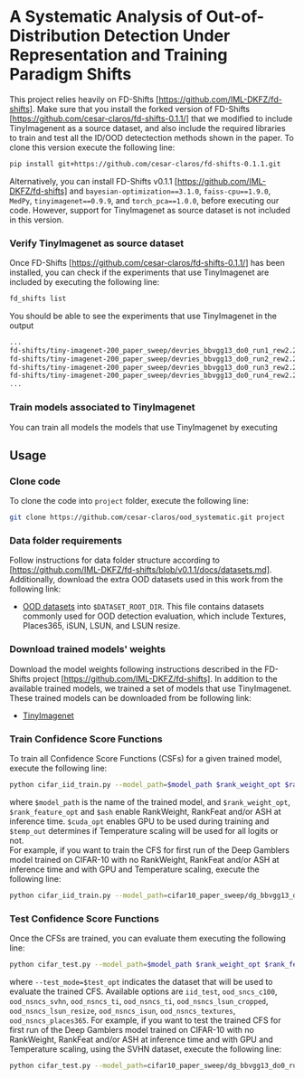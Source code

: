 # A Systematic Analysis of Out-of-Distribution Detection Under Representation and Training Paradigm Shifts
This project relies heavily on FD-Shifts [https://github.com/IML-DKFZ/fd-shifts]. Make sure that you install the forked version of FD-Shifts [https://github.com/cesar-claros/fd-shifts-0.1.1/] that we modified to include TinyImagenent as a source dataset, and also include the required libraries to train and test all the ID/OOD detectection methods shown in the paper. To clone this version execute the following line:
```bash
pip install git+https://github.com/cesar-claros/fd-shifts-0.1.1.git
```

Alternatively, you can install FD-Shifts v0.1.1 [https://github.com/IML-DKFZ/fd-shifts] and ```bayesian-optimization==3.1.0```, ```faiss-cpu==1.9.0```, ```MedPy```, ```tinyimagenet==0.9.9```, and ```torch_pca==1.0.0```, before executing our code. However, support for TinyImagenet as source dataset is not included in this version.

### Verify TinyImagenet as source dataset
Once FD-Shifts [https://github.com/cesar-claros/fd-shifts-0.1.1/] has been installed, you can check if the experiments that use TinyImagenet are included by executing the following line:
```bash
fd_shifts list 
```
You should be able to see the experiments that use TinyImagenet in the output
```bash
...
fd-shifts/tiny-imagenet-200_paper_sweep/devries_bbvgg13_do0_run1_rew2.2
fd-shifts/tiny-imagenet-200_paper_sweep/devries_bbvgg13_do0_run2_rew2.2
fd-shifts/tiny-imagenet-200_paper_sweep/devries_bbvgg13_do0_run3_rew2.2
fd-shifts/tiny-imagenet-200_paper_sweep/devries_bbvgg13_do0_run4_rew2.2
...
```

### Train models associated to TinyImagenet
You can train all models the models that use TinyImagenet by executing  

## Usage
### Clone code
To  clone the code into ```project``` folder, execute the following line:
```bash
git clone https://github.com/cesar-claros/ood_systematic.git project
```

### Data folder requirements
Follow instructions for data folder structure according to [https://github.com/IML-DKFZ/fd-shifts/blob/v0.1.1/docs/datasets.md]. Additionally, download the extra OOD datasets used in this work from the following link:
- [OOD datasets](https://zenodo.org/records/17317862)
into ```$DATASET_ROOT_DIR```. This file contains datasets commonly used for OOD detection evaluation, which include Textures, Places365, iSUN, LSUN, and LSUN resize.

### Download trained models' weights
Download the model weights following instructions described in the FD-Shifts project [https://github.com/IML-DKFZ/fd-shifts]. In addition to the available trained models, we trained a set of models that use TinyImagenet. These trained models can be downloaded from be following link:
- [TinyImagenet](https://zenodo.org/records/17316185)

### Train Confidence Score Functions
To train all Confidence Score Functions (CSFs) for a given trained model, execute the following line: 
```bash
python cifar_iid_train.py --model_path=$model_path $rank_weight_opt $rank_feature_opt --ash=$ash $cuda_opt $temp_opt
```
where ```$model_path``` is the name of the trained model, and ```$rank_weight_opt```, ```$rank_feature_opt``` and ```$ash``` enable RankWeight, RankFeat and/or ASH at inference time. ```$cuda_opt``` enables GPU to be used during training and ```$temp_out``` determines if Temperature scaling will be used for all logits or not.  
For example, if you want to train the CFS for first run of the Deep Gamblers model trained on CIFAR-10 with no RankWeight, RankFeat and/or ASH at inference time and with GPU and Temperature scaling, execute the following line:
```bash
python cifar_iid_train.py --model_path=cifar10_paper_sweep/dg_bbvgg13_do0_run1_rew2.2 --no-rank_weight --no-rank_feature --ash=None --use_cuda --temperature_scale
```
### Test Confidence Score Functions
Once the CFSs are trained, you can evaluate them executing the following line:
```bash
python cifar_test.py --model_path=$model_path $rank_weight_opt $rank_feature_opt --ash=$ash $cuda_opt $temp_opt --test_mode=$test_opt
```
where ```--test_mode=$test_opt``` indicates the dataset that will be used to evaluate the trained CFS. Available options are ```iid_test```, ```ood_sncs_c100```, ```ood_nsncs_svhn```, ```ood_nsncs_ti```, ```ood_nsncs_ti```, ```ood_nsncs_lsun_cropped```, ```ood_nsncs_lsun_resize```, ```ood_nsncs_isun```, ```ood_nsncs_textures```, ```ood_nsncs_places365```.
For example, if you want to test the trained CFS for first run of the Deep Gamblers model trained on CIFAR-10 with no RankWeight, RankFeat and/or ASH at inference time and with GPU and Temperature scaling, using the SVHN dataset, execute the following line:
```bash
python cifar_test.py --model_path=cifar10_paper_sweep/dg_bbvgg13_do0_run1_rew2.2 --no-rank_weight --no-rank_feature --ash=None --use_cuda --temperature_scale --test_mode=ood_nsncs_svhn
```
